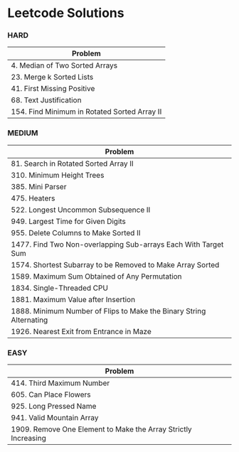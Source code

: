 # Leetcode Solutions
### HARD

| Problem                                      |
|----------------------------------------------|
| 4. Median of Two Sorted Arrays               |
| 23. Merge k Sorted Lists                     |
| 41. First Missing Positive                   |
| 68. Text Justification                       |
| 154. Find Minimum in Rotated Sorted Array II |

### MEDIUM

| Problem                                                             |
|---------------------------------------------------------------------|
| 81. Search in Rotated Sorted Array II                               |
| 310. Minimum Height Trees                                           |
| 385. Mini Parser                                                    |
| 475. Heaters                                                        |
| 522. Longest Uncommon Subsequence II                                | 
| 949. Largest Time for Given Digits                                  |
| 955. Delete Columns to Make Sorted II                               |    
| 1477. Find Two Non-overlapping Sub-arrays Each With Target Sum      |
| 1574. Shortest Subarray to be Removed to Make Array Sorted          |
| 1589. Maximum Sum Obtained of Any Permutation                       |
| 1834. Single-Threaded CPU                                           |
| 1881. Maximum Value after Insertion                                 |
| 1888. Minimum Number of Flips to Make the Binary String Alternating |
| 1926. Nearest Exit from Entrance in Maze                            |

### EASY

| Problem                                                        |
|----------------------------------------------------------------|
| 414. Third Maximum Number                                      |
| 605. Can Place Flowers                                         |
| 925. Long Pressed Name                                         |
| 941. Valid Mountain Array                                      |
| 1909. Remove One Element to Make the Array Strictly Increasing |